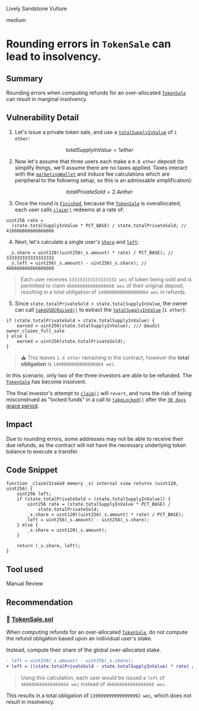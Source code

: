 Lively Sandstone Vulture

medium

# Rounding errors in `TokenSale` can lead to insolvency.

## Summary

Rounding errors when computing refunds for an over-allocated [`TokenSale`](https://github.com/sherlock-audit/2024-03-zap-protocol/blob/main/zap-contracts-labs/contracts/TokenSale.sol) can result in marginal insolvency.

## Vulnerability Detail

1. Let's issue a private token sale, and use a [`totalSupplyInValue`](https://github.com/sherlock-audit/2024-03-zap-protocol/blob/c2ad35aa844899fa24f6ed0cbfcf6c7e611b061a/zap-contracts-labs/contracts/interfaces/ITokenSale.sol#L41C17-L41C35) of `1 ether`:

$$
totalSupplyInValue = 1 ether
$$

2. Now let's assume that three users each make a `0.8 ether` deposit (to simplify things, we'll assume there are no taxes applied. Taxes interact with the [`marketingWallet`](https://github.com/sherlock-audit/2024-03-zap-protocol/blob/c2ad35aa844899fa24f6ed0cbfcf6c7e611b061a/zap-contracts-labs/contracts/TokenSale.sol#L37C20-L37C35) and induce fee calculations which are peripheral to the following setup, so this is an admissable simplification):

$$
totalPrivateSold = 2.4 ether
$$

3. Once the round is [`Finished`](https://github.com/sherlock-audit/2024-03-zap-protocol/blob/c2ad35aa844899fa24f6ed0cbfcf6c7e611b061a/zap-contracts-labs/contracts/interfaces/ITokenSale.sol#L21C9-L21C17), because the [`TokenSale`](https://github.com/sherlock-audit/2024-03-zap-protocol/blob/main/zap-contracts-labs/contracts/TokenSale.sol) is overallocated, each user calls [`claim()`](https://github.com/sherlock-audit/2024-03-zap-protocol/blob/c2ad35aa844899fa24f6ed0cbfcf6c7e611b061a/zap-contracts-labs/contracts/TokenSale.sol#L364C14-L364C21) redeems at a rate of:

```solidity
uint256 rate =
  (state.totalSupplyInValue * PCT_BASE) / state.totalPrivateSold; // 416666666666666666
```

4. Next, let's calculate a single user's [`share`](https://github.com/sherlock-audit/2024-03-zap-protocol/blob/c2ad35aa844899fa24f6ed0cbfcf6c7e611b061a/zap-contracts-labs/contracts/TokenSale.sol#L399) and [`left`](https://github.com/sherlock-audit/2024-03-zap-protocol/blob/c2ad35aa844899fa24f6ed0cbfcf6c7e611b061a/zap-contracts-labs/contracts/TokenSale.sol#L400C13-L400C17):

```solidity
 _s.share = uint120((uint256(_s.amount) * rate) / PCT_BASE); // 333333333333333332
 _s.left = uint256(_s.amount) - uint256(_s.share); // 466666666666666668
```

> Each user receives `333333333333333332 wei` of token being sold and is permitted to claim `466666666666666668 wei` of their original deposit, resulting in a total obligation of `1400000000000000004 wei` in refunds.

5. Since `state.totalPrivateSold > state.totalSupplyInValue`, the owner can call [`takeUSDCRaised()`](https://github.com/sherlock-audit/2024-03-zap-protocol/blob/c2ad35aa844899fa24f6ed0cbfcf6c7e611b061a/zap-contracts-labs/contracts/TokenSale.sol#L337C14-L337C30) to extract the [`totalSupplyInValue`](https://github.com/sherlock-audit/2024-03-zap-protocol/blob/c2ad35aa844899fa24f6ed0cbfcf6c7e611b061a/zap-contracts-labs/contracts/interfaces/ITokenSale.sol#L41C17-L41C35) (`1 ether`):

```solidity
if (state.totalPrivateSold > state.totalSupplyInValue) {
    earned = uint256(state.totalSupplyInValue); /// @audit owner_claims_full_sale
} else {
    earned = uint256(state.totalPrivateSold);
}
```

> ⚠️ This leaves `1.4 ether` remaining in the contract, however the **total obligation** is `1400000000000000004 wei`.

In this scenario, only two of the three investors are able to be refunded. The [`TokenSale`](https://github.com/sherlock-audit/2024-03-zap-protocol/blob/main/zap-contracts-labs/contracts/TokenSale.sol) has become insolvent.

The final investor's attempt to [`claim()`](https://github.com/sherlock-audit/2024-03-zap-protocol/blob/c2ad35aa844899fa24f6ed0cbfcf6c7e611b061a/zap-contracts-labs/contracts/TokenSale.sol#L364C14-L364C21) will `revert`, and runs the risk of being misconstrued as "locked funds" in a call to [`takeLocked()`](https://github.com/sherlock-audit/2024-03-zap-protocol/blob/c2ad35aa844899fa24f6ed0cbfcf6c7e611b061a/zap-contracts-labs/contracts/TokenSale.sol#L416C14-L416C26) after the [`30 days` grace period](https://github.com/sherlock-audit/2024-03-zap-protocol/blob/c2ad35aa844899fa24f6ed0cbfcf6c7e611b061a/zap-contracts-labs/contracts/TokenSale.sol#L419).

## Impact

Due to rounding errors, some addresses may not be able to receive their due refunds, as the contract will not have the necessary underlying token balance to execute a transfer.

## Code Snippet

```solidity
function _claim(Staked memory _s) internal view returns (uint120, uint256) {
    uint256 left;
    if (state.totalPrivateSold > (state.totalSupplyInValue)) {
        uint256 rate = (state.totalSupplyInValue * PCT_BASE) /
            state.totalPrivateSold;
        _s.share = uint120((uint256(_s.amount) * rate) / PCT_BASE);
        left = uint256(_s.amount) - uint256(_s.share);
    } else {
        _s.share = uint120(_s.amount);
    }

    return (_s.share, left);
}
```

## Tool used

Manual Review

## Recommendation

### 📄 [TokenSale.sol](https://github.com/sherlock-audit/2024-03-zap-protocol/blob/main/zap-contracts-labs/contracts/TokenSale.sol)

When computing refunds for an over-allocated [`TokenSale`](https://github.com/sherlock-audit/2024-03-zap-protocol/blob/main/zap-contracts-labs/contracts/TokenSale.sol), do not compute the refund obligation based upon an individual user's stake.

Instead, compute their share of the global over-allocated stake.

```diff
- left = uint256(_s.amount) - uint256(_s.share);
+ left = ((state.totalPrivateSold - state.totalSupplyInValue) * rate) / PCT_BASE;
```

> Using this calculation, each user would be issued a `left` of `466666666666666664 wei` instead of `466666666666666668 wei`.

This results in a total obligation of `1399999999999999992 wei`, which does not result in insolvency.